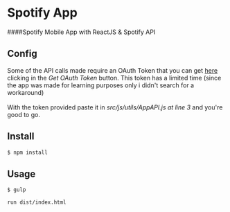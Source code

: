 # Spotify App

####Spotify Mobile App with ReactJS & Spotify API

## Config

Some of the API calls made require an OAuth Token that you can get [here](https://developer.spotify.com/web-api/console/get-artist/) clicking in the *Get OAuth Token* button. This token has a limited time (since the app was made for learning purposes only i didn't search for a workaround)<br><br>
With the token provided paste it in *src/js/utils/AppAPI.js at line 3* and you're good to go.

## Install

```sh
$ npm install
```

## Usage

```sh
$ gulp
```

```sh
run dist/index.html
```
